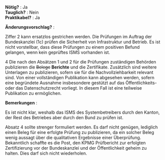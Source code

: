 **Nötig?** : Ja </br>
**Tauglich?** : Nein </br>
**Praktikabel?** : Ja </br>

**Änderungsvorschlag?** :

Ziffer 2 kann ersatzlos gestrichen werden. Die Prüfungen im Auftrag der Bundeskanzlei (1c) prüfen die Sicherheit von Infrastruktur und Betrieb. Es ist nicht vorstellbar, dass diese Prüfungen zu einem positiven Befund gelangen, wenn kein geprüftes ISMS vorhanden ist. 

4 Die nach den Absätzen 1 und 2 für die Prüfungen zuständigen Behörden publizieren die ~~Belege~~ **Berichte** und die Zertifikate. Zusätzlich sind weitere Unterlagen zu publizieren, sofern sie für die Nachvollziehbarkeit relevant sind. Von einer vollständigen Publikation kann abgesehen werden, sofern eine begründete Ausnahme insbesondere gestützt auf das Öffentlichkeits- oder das Datenschutzrecht vorliegt. In diesem Fall ist eine teilweise Publikation zu ermöglichen.

**Bemerkungen** :

Es ist nicht klar, weshalb das ISMS des Systembetreibers durch den Kanton, der Rest des Betriebes aber durch den Bund zu prüfen ist.

Absatz 4 sollte strenger formuliert werden. Es darf nicht genügen, lediglich einen Beleg für eine erfolgte Prüfung zu publizieren, da ein solcher Beleg wenig aussagt über die qualitativen Ergebnisse einer Überprüfung. Bekanntlich schaffte es die Post, den KPMG Prüfbericht zur erfolgten Zertifizierung vor der Bundeskanzlei und der Öffentlichkeit geheim zu halten. Dies darf sich nicht wiederholen.

